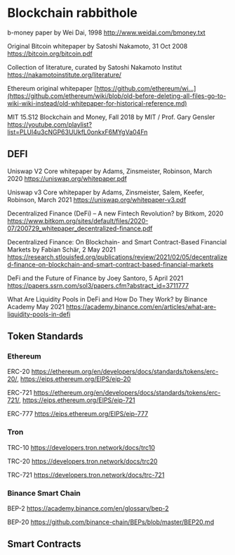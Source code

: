 # Blockchain rabbithole 

b-money paper by Wei Dai, 1998 http://www.weidai.com/bmoney.txt

Original Bitcoin whitepaper by Satoshi Nakamoto, 31 Oct 2008 https://bitcoin.org/bitcoin.pdf

Collection of literature, curated by Satoshi Nakamoto Institut https://nakamotoinstitute.org/literature/

Ethereum original whitepaper [https://github.com/ethereum/wi...](https://github.com/ethereum/wiki/blob/old-before-deleting-all-files-go-to-wiki-wiki-instead/old-whitepaper-for-historical-reference.md)

MIT 15.S12 Blockchain and Money, Fall 2018 by MIT / Prof. Gary Gensler https://youtube.com/playlist?list=PLUl4u3cNGP63UUkfL0onkxF6MYgVa04Fn

## DEFI

Uniswap V2 Core whitepaper by Adams, Zinsmeister, Robinson, March 2020 https://uniswap.org/whitepaper.pdf

Uniswap v3 Core whitepaper by Adams, Zinsmeister, Salem, Keefer, Robinson, March 2021 https://uniswap.org/whitepaper-v3.pdf

Decentralized Finance (DeFi) –
A new Fintech Revolution? by Bitkom, 2020 https://www.bitkom.org/sites/default/files/2020-07/200729_whitepaper_decentralized-finance.pdf

Decentralized Finance: On Blockchain- and Smart Contract-Based Financial Markets by Fabian Schär, 2 May 2021 https://research.stlouisfed.org/publications/review/2021/02/05/decentralized-finance-on-blockchain-and-smart-contract-based-financial-markets

DeFi and the Future of Finance by Joey Santoro, 5 April 2021 https://papers.ssrn.com/sol3/papers.cfm?abstract_id=3711777

What Are Liquidity Pools in DeFi and How Do They Work? by Binance Academy May 2021 https://academy.binance.com/en/articles/what-are-liquidity-pools-in-defi

## Token Standards

### Ethereum
ERC-20 https://ethereum.org/en/developers/docs/standards/tokens/erc-20/, https://eips.ethereum.org/EIPS/eip-20 

ERC-721 https://ethereum.org/en/developers/docs/standards/tokens/erc-721/, https://eips.ethereum.org/EIPS/eip-721

ERC-777 https://eips.ethereum.org/EIPS/eip-777

### Tron
TRC-10 https://developers.tron.network/docs/trc10

TRC-20 https://developers.tron.network/docs/trc20

TRC-721 https://developers.tron.network/docs/trc-721
### Binance Smart Chain
BEP-2 https://academy.binance.com/en/glossary/bep-2

BEP-20 https://github.com/binance-chain/BEPs/blob/master/BEP20.md
## Smart Contracts

